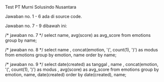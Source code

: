 Test PT Murni Solusindo Nusantara

Jawaban no. 1 - 6 ada di source code.

Jawaban no. 7 - 9 dibawah ini:

/* jawaban no. 7 */
select name, avg(score) as avg_score from emotions group by name;

/* jawaban no. 8 */
select
name
, concat(emotion, '(', count(1), ')') as modus
from
emotions
group by emotion, name
order by name;

/* jawaban no. 9 */
select
date(created) as tanggal
, name
, concat(emotion, '(', count(1), ')') as modus
, avg(score) as avg_score
from
emotions
group by emotion, name, date(created)
order by date(created), name;
